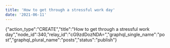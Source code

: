 ```yaml
---
title: 'How to get through a stressful work day'
date: '2021-06-11'
---
```


{"action_type":"CREATE","title":"How to get through a stressful work day","node_id":340,"relay_id":"cG9zdDozNDA=","graphql_single_name":"post","graphql_plural_name":"posts","status":"publish"}
